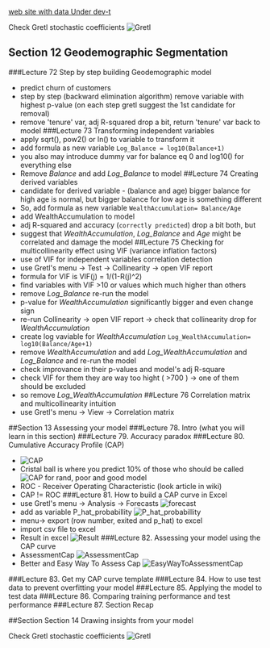 [web site with data Under dev-t](http://superdatascience.com/)

Check Gretl stochastic coefficients 
![Gretl](Gretl.PNG)


## Section 12 Geodemographic Segmentation
###Lecture 72 Step by step building Geodemographic model
- predict churn of customers
- step by step (backward elimination algorithm) remove variable with highest p-value (on each step gretl suggest the 1st candidate for removal)
- remove 'tenure' var, adj R-squared drop a bit, return 'tenure' var back to model
###Lecture 73 Transforming independent variables
- apply sqrt(), pow2() or ln() to variable to transform it
- add formula as new variable `Log_Balance = log10(Balance+1)` 
- you also may introduce dummy var for balance eq 0 and log10() for everything else
- Remove *Balance* and add *Log_Balance* to model
##Lecture 74 Creating derived variables
- candidate for derived variable - (balance and age) bigger balance for high age is normal, but bigger balance for low age is something different
- So, add formula as new variable `WealthAccumulation= Balance/Age`
- add WealthAccumulation to model
- adj R-squared and accuracy (`correctly predicted`) drop a bit both, but 
- suggest that *WealthAccumulation*, *Log_Balance* and *Age* might be correlated and damage the model
##Lecture 75 Checking for multicollinearity effect using VIF (variance inflation factors)
- use of VIF for independent variables correlation detection
- use Gretl's menu -> Test -> Collinearity -> open VIF report
- formula for VIF is VIF(j) = 1/(1-R(j)^2)
- find variables with VIF >10 or values which much higher than others
- remove *Log_Balance* re-run the model
- p-value for *WealthAccumulation* significantly bigger and even change sign
- re-run Collinearity -> open VIF report -> check that collinearity drop for *WealthAccumulation*
- create log vaviable for *WealthAccumulation* `Log_WealthAccumulation= log10(Balance/Age+1)`
- remove *WealthAccumulation* and add *Log_WealthAccumulation* and *Log_Balance* and re-run the model
- check improvance in their p-values and model's adj R-square
- check VIF for them they are way too hight ( >700 ) -> one of them should be excluded
- so remove *Log_WealthAccumulation*
##Lecture 76 Correlation matrix and  multicollinearity intuition
- use Gretl's menu -> View -> Correlation matrix 

##Section 13 Assessing your model
###Lecture 78. Intro (what you will learn in this section)
###Lecture 79. Accuracy paradox
###Lecture 80. Cumulative Accuracy Profile (CAP)
- ![CAP](CAP.PNG) 
- Cristal ball is where you predict 10% of those who should be called ![CAP for rand, poor and good model ](CAP_detail.PNG)
- ROC - Receiver Operating Characteristic (look article in wiki)
- CAP != ROC
###Lecture 81. How to build a CAP curve in Excel
- use Gretl's menu -> Analysis -> Forecasts ![forecast](forecast.PNG)
- add as variable P_hat_probabillity ![P_hat_probabillity](phat_probabillity.PNG)
- menu-> export (row number, exited and p_hat) to excel
- import csv file to excel
- Result in excel ![Result](Result.PNG)
###Lecture 82. Assessing your model using the CAP curve
- AssessmentCap ![AssessmentCap](AssessmentCap.PNG)
- Better and Easy Way To Assess Cap ![EasyWayToAssessmentCap](EasyWayToAssessmentCap.PNG)

###Lecture 83. Get my CAP curve template
###Lecture 84. How to use test data to prevent overfitting your model
###Lecture 85. Applying the model to test data
###Lecture 86. Comparing training performance and test performance
###Lecture 87. Section Recap

##Section Section 14 Drawing insights from your model


Check Gretl stochastic coefficients 
![Gretl](Gretl.PNG)


